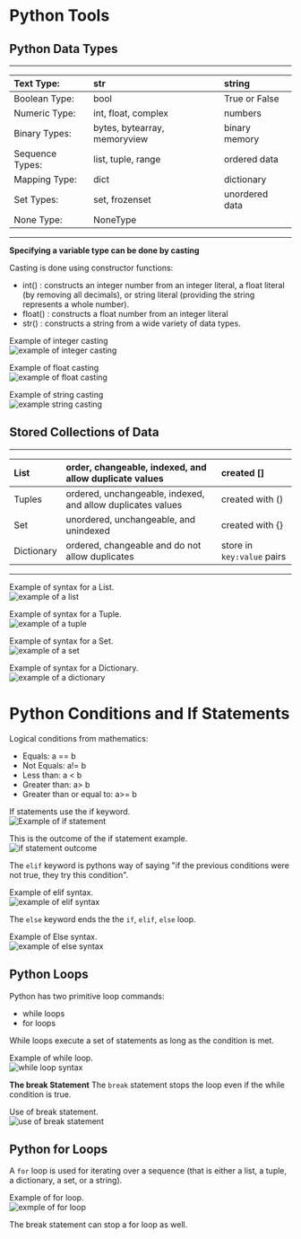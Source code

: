 # Python Tools

## Python Data Types

--- 
| Text Type:      | str                  | string       |
| :---            | :---                 | :---         |
| Boolean Type:   |  bool                | True or False         |
| Numeric Type:   |  int, float, complex | numbers      |
| Binary Types:   | bytes, bytearray, memoryview | binary memory         |
| Sequence Types: | list, tuple, range   | ordered data | 
| Mapping Type:   | dict                 | dictionary   |  
|Set Types:       | set, frozenset       | unordered data |
| None Type:      | NoneType             |   


---

**Specifying a variable type can be done by casting**

Casting is done using constructor functions:
- int() : constructs an integer number from an integer literal, a float literal (by removing all decimals), or string literal (providing the string represents a whole number).
- float() : constructs a float number from an integer literal
- str() : constructs a string from a wide variety of data types.

Example of integer casting<br>
![example of integer casting](image/integer_casting.png)

Example of float casting<br>
![example of float casting](image/float_casting.png)

Example of string casting<br>
![example string casting](image/string_casting.png)


## Stored Collections of Data


---
| List     | order, changeable, indexed, and allow duplicate values  | created []      |
|:---      | :--- | :--- |
| Tuples   | ordered, unchangeable, indexed, and allow duplicates values | created with ()      |
| Set      | unordered, unchangeable, and unindexed | created with {}     |
| Dictionary | ordered, changeable and do not allow duplicates | store in `key:value` pairs     |
---

Example of syntax for a List.<br>
![example of a list](image/list_example.png)<br>

Example of syntax for a Tuple.<br>
![example of a tuple](image/tuple_example.png)<br>

Example of syntax for a Set.<br>
![example of a set](image/set_example.png)<br>

Example of syntax for a Dictionary.<br>
![example of a dictionary](image/dictionary_example.png)<br>

# Python Conditions and If Statements

Logical conditions from mathematics:
- Equals: a == b
- Not Equals: a!= b
- Less than: a < b
- Greater than: a> b
- Greater than or equal to: a>= b

If statements use the if keyword.
<br>
![Example of `if` statement](image/if_statement_example.png)<br>

This is the outcome of the if statement example.<br>
![if statement outcome](image/outcome_of_if_statement.png)<br>

The `elif` keyword is pythons way of saying "if the previous conditions were not true, they try this condition".

Example of elif syntax.<br>
![example of elif syntax](image/elif_example.png)<br>

The `else` keyword ends the the `if`, `elif`, `else` loop. 

Example of Else syntax.<br>
![example of else syntax](image/else_example.png)<br>

## Python Loops

Python has two primitive loop commands:
- while loops
- for loops

While loops execute a set of statements as long as the condition is met.

Example of while loop.<br>
![while loop syntax](image/while_loop_example.png)<br>

**The break Statement**
The `break` statement stops the loop even if the while condition is true.

Use of break statement.<br>
![use of break statement](image/break_statement.png)<br>

## Python for Loops

A `for` loop is used for iterating over a sequence (that is either a list, a tuple, a dictionary, a set, or a string).

Example of for loop.<br>
![exmple of for loop](image/for_loop.png)<br>

The break statement can stop a for loop as well.


